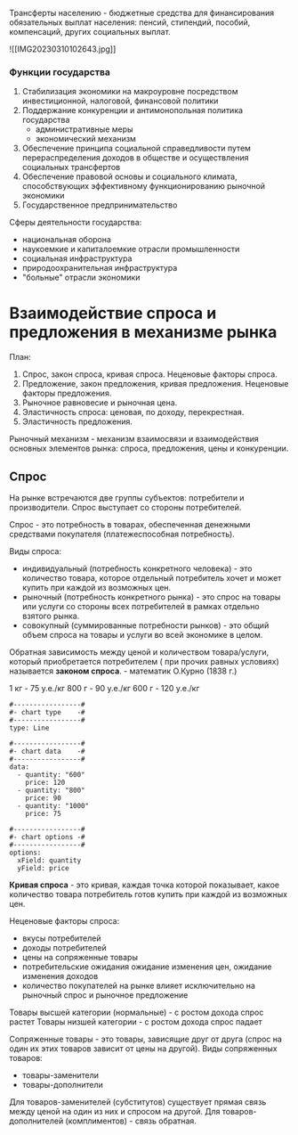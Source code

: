 Трансферты населению - бюджетные средства для финансирования обязательных выплат населения: пенсий, стипендий, пособий, компенсаций, других социальных выплат.

![[IMG20230310102643.jpg]]

### Функции государства
1. Стабилизация экономики на макроуровне посредством инвестиционной, налоговой, финансовой политики
2. Поддержание конкуренции и антимонопольная политика государства
	- административные меры
	- экономический механизм
3. Обеспечение принципа социальной справедливости путем перераспределения доходов в обществе и осуществления социальных трансфертов
4. Обеспечение правовой основы и социального климата, способствующих эффективному функционированию рыночной экономики
5. Государственное предпринимательство

Сферы деятельности государства:
- национальная оборона
- наукоемкие и капиталоемкие отрасли промышленности
- социальная инфраструктура
- природоохранительная инфраструктура
- "больные" отрасли экономики

# Взаимодействие спроса и предложения в механизме рынка
План:
1. Спрос, закон спроса, кривая спроса. Неценовые факторы спроса.
2. Предложение, закон предложения, кривая предложения. Неценовые факторы предложения.
3. Рыночное равновесие и рыночная цена.
4. Эластичность спроса: ценовая, по доходу, перекрестная.
5. Эластичность предложения.

Рыночный механизм - механизм взаимосвязи и взаимодействия основных элементов рынка: спроса, предложения, цены и конкуренции.

## Спрос
На рынке встречаются две группы субъектов: потребители и производители. Спрос выступает со стороны потребителей.

Спрос - это потребность в товарах, обеспеченная денежными средствами покупателя (платежеспособная потребность).

Виды спроса:
- индивидуальный (потребность конкретного человека)
	\- это количество товара, которое отдельный потребитель хочет и может купить при каждой из возможных цен.
- рыночный (потребность конкретного рынка)
	\- это спрос на товары или услуги со стороны всех потребителей в рамках отдельно взятого рынка.
- совокупный (суммированные потребности рынков)
	\- это общий объем спроса на товары и услуги во всей экономике в целом.

Обратная зависимость между ценой и количеством товара/услуги, который приобретается потребителем ( при прочих равных условиях) называется **законом спроса**.
\- математик О.Курно (1838 г.)

1 кг - 75 у.е./кг
800 г - 90 у.е./кг
600 г - 120 у.е./кг
```chartsview
#-----------------#
#- chart type    -#
#-----------------#
type: Line

#-----------------#
#- chart data    -#
#-----------------#
data:
  - quantity: "600"
    price: 120
  - quantity: "800"
    price: 90
  - quantity: "1000"
    price: 75

#-----------------#
#- chart options -#
#-----------------#
options:
  xField: quantity
  yField: price
```

**Кривая спроса** - это кривая, каждая точка которой показывает, какое количество товара потребитель готов купить при каждой из возможных цен.

Неценовые факторы спроса:
- вкусы потребителей
- доходы потребителей
- цены на сопряженные товары
- потребительские ожидания
	ожидание изменения цен, ожидание изменения доходов
- количество покупателей на рынке
	влияет исключительно на рыночный спрос и рыночное предложение

Товары высшей категории (нормальные) - с ростом дохода спрос растет
Товары низшей категории - с ростом дохода спрос падает

Сопряженные товары - это товары, зависящие друг от друга (спрос на один их этих товаров зависит от цены на другой).
Виды сопряженных товаров:
- товары-заменители
- товары-дополнители

Для товаров-заменителей (субститутов) существует прямая связь между ценой на один из них и спросом на другой.
Для товаров-дополнителей (комплиментов) - связь обратная.